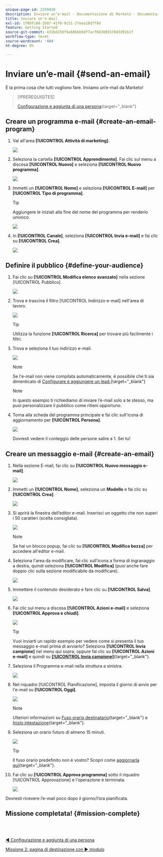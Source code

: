```yaml
---
unique-page-id: 2359410
description: Inviare un’e-mail - Documentazione di Marketo - Documentazione del prodotto
title: Inviare un’e-mail
exl-id: 1f80fc08-3587-41f0-9c51-2feea10dff0d
feature: Getting Started
source-git-commit: 431bd258f9a68bbb9df7acf043085578d3d91b1f
workflow-type: tm+mt
source-wordcount: '404'
ht-degree: 0%

---
```


# Inviare un’e-mail {#send-an-email}

È la prima cosa che tutti vogliono fare. Inviamo un’e-mail da Marketo!

>[!PREREQUISITES]
>
>[Configurazione e aggiunta di una persona](/help/marketo/getting-started/quick-wins/get-set-up-and-add-a-person.md){target="_blank"}

## Creare un programma e-mail {#create-an-email-program}

1. Vai all&#39;area **[!UICONTROL Attività di marketing]**.

   ![](assets/send-an-email-1.png)

1. Seleziona la cartella **[!UICONTROL Apprendimento]**. Fai clic sul menu a discesa **[!UICONTROL Nuovo]** e seleziona **[!UICONTROL Nuovo programma]**.

   ![](assets/send-an-email-2.png)

1. Immetti un **[!UICONTROL Nome]** e seleziona **[!UICONTROL E-mail]** per **[!UICONTROL Tipo di programma]**.

   >[!TIP]
   >
   >Aggiungere le iniziali alla fine del nome del programma per renderlo univoco.

   ![](assets/send-an-email-3.png)

1. In **[!UICONTROL Canale]**, seleziona **[!UICONTROL Invia e-mail]** e fai clic su **[!UICONTROL Crea]**.

   ![](assets/send-an-email-4.png)

## Definire il pubblico {#define-your-audience}

1. Fai clic su **[!UICONTROL Modifica elenco avanzato]** nella sezione [!UICONTROL Pubblico].

   ![](assets/send-an-email-5.png)

1. Trova e trascina il filtro [!UICONTROL Indirizzo e-mail] nell&#39;area di lavoro.

   ![](assets/send-an-email-6.png)

   >[!TIP]
   >
   >Utilizza la funzione **[!UICONTROL Ricerca]** per trovare più facilmente i filtri.

1. Trova e seleziona il tuo indirizzo e-mail.

   ![](assets/send-an-email-7.png)

   >[!NOTE]
   >
   >Se l&#39;e-mail non viene compilata automaticamente, è possibile che ti sia dimenticato di [Configurare e aggiungere un lead.](/help/marketo/getting-started/quick-wins/get-set-up-and-add-a-person.md){target="_blank"}

   >[!NOTE]
   >
   >In questo esempio ti richiediamo di inviare l’e-mail solo a te stesso, ma puoi personalizzare il pubblico come ritieni opportuno.

1. Torna alla scheda del programma principale e fai clic sull&#39;icona di aggiornamento per **[!UICONTROL Persona]**.

   ![](assets/send-an-email-8.png)

   Dovresti vedere il conteggio delle persone salire a 1. Sei tu!

## Creare un messaggio e-mail {#create-an-email}

1. Nella sezione E-mail, fai clic su **[!UICONTROL Nuovo messaggio e-mail]**.

   ![](assets/send-an-email-9.png)

1. Immetti un **[!UICONTROL Nome]**, seleziona un **Modello** e fai clic su **[!UICONTROL Crea]**.

   ![](assets/send-an-email-10.png)

1. Si aprirà la finestra dell’editor e-mail. Inserisci un oggetto che non superi i 50 caratteri (scelta consigliata).

   ![](assets/send-an-email-11.png)

   >[!NOTE]
   >
   >Se hai un blocco popup, fai clic su **[!UICONTROL Modifica bozza]** per accedere all&#39;editor e-mail.

1. Seleziona l&#39;area da modificare, fai clic sull&#39;icona a forma di ingranaggio a destra, quindi seleziona **[!UICONTROL Modifica]** (puoi anche fare doppio clic sulla sezione modificabile da modificare).

   ![](assets/send-an-email-12.png)

1. Immettere il contenuto desiderato e fare clic su **[!UICONTROL Salva]**.

   ![](assets/send-an-email-13.png)

1. Fai clic sul menu a discesa **[!UICONTROL Azioni e-mail]** e seleziona **[!UICONTROL Approva e chiudi]**.

   ![](assets/send-an-email-14.png)

   >[!TIP]
   >
   >Vuoi inviarti un rapido esempio per vedere come si presenta il tuo messaggio e-mail prima di avviarlo? Seleziona **[!UICONTROL Invia campione]** nel menu qui sopra, oppure fai clic su **[!UICONTROL Azioni e-mail]** e quindi su [**[!UICONTROL Invia campione]**](/help/marketo/product-docs/email-marketing/general/creating-an-email/send-a-sample-email.md){target="_blank"}.

1. Seleziona il Programma e-mail nella struttura a sinistra.

   ![](assets/send-an-email-15.png)

1. Nel riquadro [!UICONTROL Pianificazione], imposta il giorno di avvio per l&#39;e-mail su **[!UICONTROL Oggi]**.

   ![](assets/send-an-email-16.png)

   >[!NOTE]
   >
   >Ulteriori informazioni su [Fuso orario destinatario](/help/marketo/product-docs/email-marketing/email-programs/email-program-actions/scheduling-with-recipient-time-zone/schedule-email-programs-with-recipient-time-zone.md){target="_blank"} e [Inizio intestazione](/help/marketo/product-docs/email-marketing/email-programs/email-program-actions/head-start-for-email-programs.md){target="_blank"}.

1. Seleziona un orario futuro di almeno 15 minuti.

   ![](assets/send-an-email-17.png)

   >[!TIP]
   >
   >Il fuso orario predefinito non è vostro? Scopri come [aggiornarla qui](/help/marketo/product-docs/administration/settings/select-your-language-locale-and-time-zone.md){target="_blank"}.

1. Fai clic su **[!UICONTROL Approva programma]** sotto il riquadro [!UICONTROL Approvazione] e l&#39;operazione è terminata.

   ![](assets/send-an-email-18.png)

Dovresti ricevere l’e-mail poco dopo il giorno/l’ora pianificata.

## Missione completata! {#mission-complete}

<br> 

[◄ Configurazione e aggiunta di una persona](/help/marketo/getting-started/quick-wins/get-set-up-and-add-a-person.md)

[Missione 2: pagina di destinazione con ► modulo](/help/marketo/getting-started/quick-wins/landing-page-with-a-form.md)
